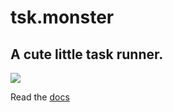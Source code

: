 # tsk.monster
## A cute little task runner.

![](https://tsk.monster/tsk.svg)

Read the [docs](https://tsk.monster/)
